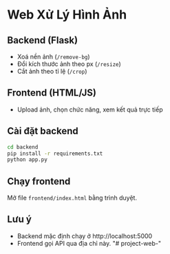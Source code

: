 # Web Xử Lý Hình Ảnh

## Backend (Flask)
- Xoá nền ảnh (`/remove-bg`)
- Đổi kích thước ảnh theo px (`/resize`)
- Cắt ảnh theo tỉ lệ (`/crop`)

## Frontend (HTML/JS)
- Upload ảnh, chọn chức năng, xem kết quả trực tiếp

## Cài đặt backend
```bash
cd backend
pip install -r requirements.txt
python app.py
```

## Chạy frontend
Mở file `frontend/index.html` bằng trình duyệt.

## Lưu ý
- Backend mặc định chạy ở http://localhost:5000
- Frontend gọi API qua địa chỉ này.
"# project-web-" 
